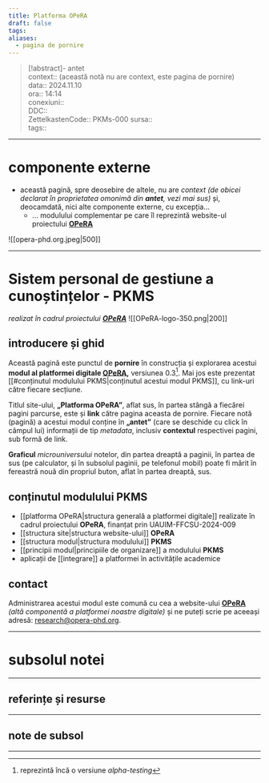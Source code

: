 ```yaml
---
title: Platforma OPeRA
draft: false
tags: 
aliases:
  - pagina de pornire
---
```

> [!abstract]- antet  
> context::  (această notă nu are context, este pagina de pornire)   
> data:: 2024.11.10  
> ora:: 14:14  
> conexiuni::  
> DDC::  
> ZettelkastenCode::  PKMs-000
> sursa::  
> tags::  


---
# componente externe  
- această pagină, spre deosebire de altele, nu are *context* *(de obicei declarat în proprietatea omonimă din **antet**, vezi mai sus)* și, deocamdată, nici alte componente externe, cu excepția...
	- ... modulului complementar pe care îl reprezintă website-ul proiectului **[OPeRA](https://opera-phd.org/)**  

![[opera-phd.org.jpeg|500]]

---

# Sistem personal de gestiune a cunoștințelor - PKMS
*realizat în cadrul proiectului [**OPeRA**](https://opera-phd.org/)*
![[OPeRA-logo-350.png|200]]
## introducere și ghid
Această pagină este punctul de **pornire** în construcția și explorarea acestui **modul al platformei digitale [OPeRA](https://opera-phd.org/),** versiunea 0.3[^1]. Mai jos este prezentat [[#conținutul modulului PKMS|conținutul acestui modul PKMS]], cu link-uri către fiecare secțiune.

Titlul site-ului, **„Platforma OPeRA”**, aflat sus, în partea stângă a fiecărei pagini parcurse, este și **link** către pagina aceasta de pornire. Fiecare notă (pagină) a acestui modul conține în **„antet”** (care se deschide cu click în câmpul lui) informații de tip *metadata*, inclusiv **contextul** respectivei pagini, sub formă de link.

**Graficul** *microuniversului* notelor, din partea dreaptă a paginii, în partea de sus (pe calculator, și în subsolul paginii, pe telefonul mobil) poate fi mărit în fereastră nouă din propriul buton, aflat în partea dreaptă, sus.
## conținutul modulului PKMS
- [[platforma OPeRA|structura generală a platformei digitale]] realizate în cadrul proiectului **OPeRA**, finanțat prin UAUIM-FFCSU-2024-009
- [[structura site|structura website-ului]]  **OPeRA**
- [[structura modul|structura modulului]] **PKMS**
- [[principii modul|principiile de organizare]] a modulului **PKMS**
- aplicații de [[integrare]] a platformei în activitățile academice
## contact
Administrarea acestui modul este comună cu cea a website-ului **[OPeRA](https://opera-phd.org/)** *(altă componentă a platformei noastre digitale)* și ne puteți scrie pe aceeași adresă: research@opera-phd.org.


---
# subsolul notei
---
## referințe și resurse


---
## note de subsol
---
[^1]: reprezintă încă o versiune *alpha-testing*